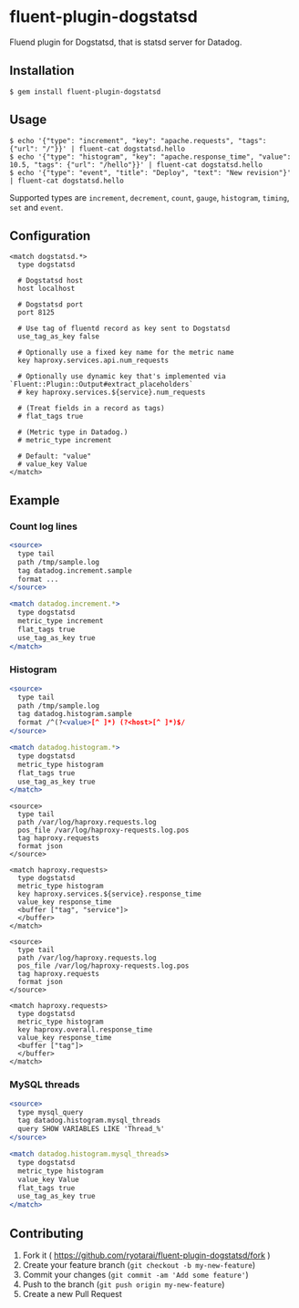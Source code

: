 # fluent-plugin-dogstatsd

Fluend plugin for Dogstatsd, that is statsd server for Datadog.

## Installation

    $ gem install fluent-plugin-dogstatsd

## Usage

```
$ echo '{"type": "increment", "key": "apache.requests", "tags": {"url": "/"}}' | fluent-cat dogstatsd.hello
$ echo '{"type": "histogram", "key": "apache.response_time", "value": 10.5, "tags": {"url": "/hello"}}' | fluent-cat dogstatsd.hello
$ echo '{"type": "event", "title": "Deploy", "text": "New revision"}' | fluent-cat dogstatsd.hello
```

Supported types are `increment`, `decrement`, `count`, `gauge`, `histogram`, `timing`, `set` and `event`.

## Configuration

```
<match dogstatsd.*>
  type dogstatsd

  # Dogstatsd host
  host localhost

  # Dogstatsd port
  port 8125

  # Use tag of fluentd record as key sent to Dogstatsd
  use_tag_as_key false

  # Optionally use a fixed key name for the metric name
  key haproxy.services.api.num_requests

  # Optionally use dynamic key that's implemented via `Fluent::Plugin::Output#extract_placeholders`
  # key haproxy.services.${service}.num_requests

  # (Treat fields in a record as tags)
  # flat_tags true

  # (Metric type in Datadog.)
  # metric_type increment

  # Default: "value"
  # value_key Value
</match>
```

## Example

### Count log lines

```apache
<source>
  type tail
  path /tmp/sample.log
  tag datadog.increment.sample
  format ...
</source>

<match datadog.increment.*>
  type dogstatsd
  metric_type increment
  flat_tags true
  use_tag_as_key true
</match>
```

### Histogram

```apache
<source>
  type tail
  path /tmp/sample.log
  tag datadog.histogram.sample
  format /^(?<value>[^ ]*) (?<host>[^ ]*)$/
</source>

<match datadog.histogram.*>
  type dogstatsd
  metric_type histogram
  flat_tags true
  use_tag_as_key true
</match>
```

```haproxy
<source>
  type tail
  path /var/log/haproxy.requests.log
  pos_file /var/log/haproxy-requests.log.pos
  tag haproxy.requests
  format json
</source>

<match haproxy.requests>
  type dogstatsd
  metric_type histogram
  key haproxy.services.${service}.response_time
  value_key response_time
  <buffer ["tag", "service"]>
  </buffer>
</match>
```

```haproxy
<source>
  type tail
  path /var/log/haproxy.requests.log
  pos_file /var/log/haproxy-requests.log.pos
  tag haproxy.requests
  format json
</source>

<match haproxy.requests>
  type dogstatsd
  metric_type histogram
  key haproxy.overall.response_time
  value_key response_time
  <buffer ["tag"]>
  </buffer>
</match>
```

### MySQL threads

```apache
<source>
  type mysql_query
  tag datadog.histogram.mysql_threads
  query SHOW VARIABLES LIKE 'Thread_%'
</source>

<match datadog.histogram.mysql_threads>
  type dogstatsd
  metric_type histogram
  value_key Value
  flat_tags true
  use_tag_as_key true
</match>
```

## Contributing

1. Fork it ( https://github.com/ryotarai/fluent-plugin-dogstatsd/fork )
2. Create your feature branch (`git checkout -b my-new-feature`)
3. Commit your changes (`git commit -am 'Add some feature'`)
4. Push to the branch (`git push origin my-new-feature`)
5. Create a new Pull Request
